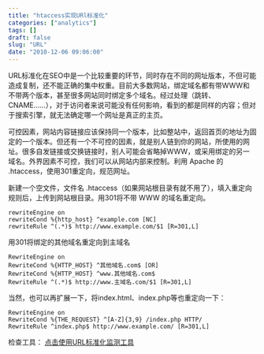 ```yaml
---
title: "htaccess实现URl标准化"
categories: ["analytics"]
tags: []
draft: false
slug: "URL"
date: "2010-12-06 09:06:00"
---
```


URL标准化在SEO中是一个比较重要的环节，同时存在不同的网址版本，不但可能造成复制，还不能正确的集中权重。目前大多数网站，绑定域名都有带WWW和不带两个版本，甚至很多网站同时绑定多个域名。经过处理（跳转、CNAME……），对于访问者来说可能没有任何影响，看到的都是同样的内容；但对于搜索引擎，就无法确定哪一个网址是真正的主页。

可控因素，网站内容链接应该保持同一个版本，比如整站中，返回首页的地址为固定的一个版本。但还有一个不可控的因素，就是别人链到你的网站，所使用的网址。很多自发链接或交换链接时，别人可能会省略掉WWW，或采用绑定的另一域名。外界因素不可控，我们可以从网站内部来控制。利用 Apache 的 .htaccess，使用301重定向，规范网址。

新建一个空文件，文件名 .htaccess（如果网站根目录有就不用了），填入重定向规则后，上传到网站根目录。用301将不带 WWW 的域名重定向。

    rewriteEngine on
    rewriteCond %{http_host} ^example.com [NC]
    rewriteRule ^(.*)$ http://www.example.com/$1 [R=301,L]

用301将绑定的其他域名重定向到主域名

    RewriteEngine on
    RewriteCond %{HTTP_HOST} ^其他域名.com$ [OR]
    RewriteCond %{HTTP_HOST} ^www.其他域名.com$
    RewriteRule ^(.*)$ http://www.主域名.com/$1 [R=301,L]

当然，也可以再扩展一下，将index.html、index.php等也重定向一下：

    RewriteEngine on
    RewriteCond %{THE_REQUEST} ^[A-Z]{3,9} /index.php HTTP/
    RewriteRule ^index.php$ http://www.example.com/ [R=301,L]

检查工具：
[点击使用URL标准化监测工具][1]


  [1]: http://www.internetofficer.com/seo-tool/redirect-check
